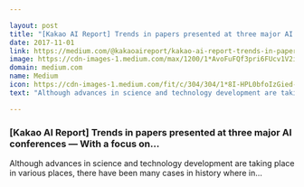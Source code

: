 ```yaml
---

layout: post
title: "[Kakao AI Report] Trends in papers presented at three major AI conferences — With a focus on…"
date: 2017-11-01
link: https://medium.com/@kakaoaireport/kakao-ai-report-trends-in-papers-presented-at-three-major-ai-conferences-with-a-focus-on-b2afa3a88e7c?source=rss------machine_learning-5
image: https://cdn-images-1.medium.com/max/1200/1*AvoFuFQf3pri6FUcv1V2iw.png
domain: medium.com
name: Medium
icon: https://cdn-images-1.medium.com/fit/c/304/304/1*8I-HPL0bfoIzGied-dzOvA.png
text: "Although advances in science and technology development are taking place in various places, there have been many cases in history where in…"

---
```


### [Kakao AI Report] Trends in papers presented at three major AI conferences — With a focus on…

Although advances in science and technology development are taking place in various places, there have been many cases in history where in…